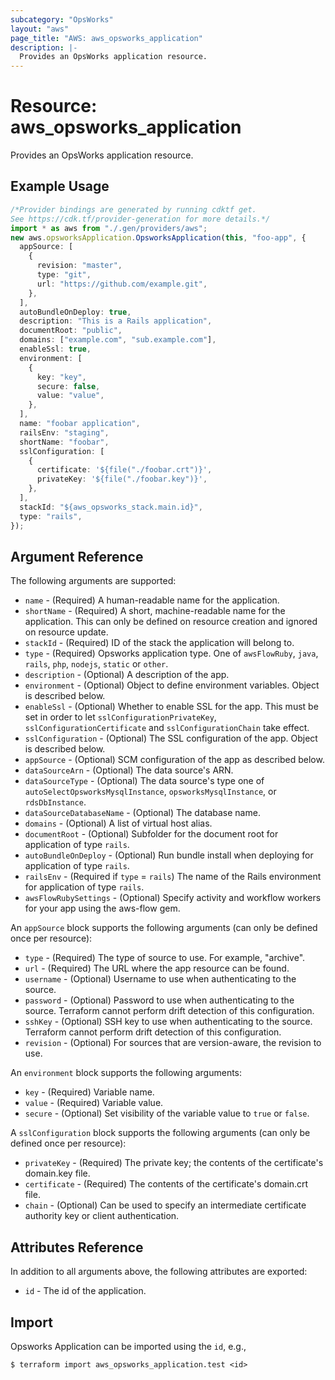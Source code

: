 ```yaml
---
subcategory: "OpsWorks"
layout: "aws"
page_title: "AWS: aws_opsworks_application"
description: |-
  Provides an OpsWorks application resource.
---
```


# Resource: aws\_opsworks\_application

Provides an OpsWorks application resource.

## Example Usage

```typescript
/*Provider bindings are generated by running cdktf get.
See https://cdk.tf/provider-generation for more details.*/
import * as aws from "./.gen/providers/aws";
new aws.opsworksApplication.OpsworksApplication(this, "foo-app", {
  appSource: [
    {
      revision: "master",
      type: "git",
      url: "https://github.com/example.git",
    },
  ],
  autoBundleOnDeploy: true,
  description: "This is a Rails application",
  documentRoot: "public",
  domains: ["example.com", "sub.example.com"],
  enableSsl: true,
  environment: [
    {
      key: "key",
      secure: false,
      value: "value",
    },
  ],
  name: "foobar application",
  railsEnv: "staging",
  shortName: "foobar",
  sslConfiguration: [
    {
      certificate: '${file("./foobar.crt")}',
      privateKey: '${file("./foobar.key")}',
    },
  ],
  stackId: "${aws_opsworks_stack.main.id}",
  type: "rails",
});

```

## Argument Reference

The following arguments are supported:

* `name` - (Required) A human-readable name for the application.
* `shortName` - (Required) A short, machine-readable name for the application. This can only be defined on resource creation and ignored on resource update.
* `stackId` - (Required) ID of the stack the application will belong to.
* `type` - (Required) Opsworks application type. One of `awsFlowRuby`, `java`, `rails`, `php`, `nodejs`, `static` or `other`.
* `description` - (Optional) A description of the app.
* `environment` - (Optional) Object to define environment variables.  Object is described below.
* `enableSsl` - (Optional) Whether to enable SSL for the app. This must be set in order to let `sslConfigurationPrivateKey`, `sslConfigurationCertificate` and `sslConfigurationChain` take effect.
* `sslConfiguration` - (Optional) The SSL configuration of the app. Object is described below.
* `appSource` - (Optional) SCM configuration of the app as described below.
* `dataSourceArn` - (Optional) The data source's ARN.
* `dataSourceType` - (Optional) The data source's type one of `autoSelectOpsworksMysqlInstance`, `opsworksMysqlInstance`, or `rdsDbInstance`.
* `dataSourceDatabaseName` - (Optional) The database name.
* `domains` -  (Optional) A list of virtual host alias.
* `documentRoot` - (Optional) Subfolder for the document root for application of type `rails`.
* `autoBundleOnDeploy` - (Optional) Run bundle install when deploying for application of type `rails`.
* `railsEnv` - (Required if `type` = `rails`) The name of the Rails environment for application of type `rails`.
* `awsFlowRubySettings` - (Optional) Specify activity and workflow workers for your app using the aws-flow gem.

An `appSource` block supports the following arguments (can only be defined once per resource):

* `type` - (Required) The type of source to use. For example, "archive".
* `url` - (Required) The URL where the app resource can be found.
* `username` - (Optional) Username to use when authenticating to the source.
* `password` - (Optional) Password to use when authenticating to the source. Terraform cannot perform drift detection of this configuration.
* `sshKey` - (Optional) SSH key to use when authenticating to the source. Terraform cannot perform drift detection of this configuration.
* `revision` - (Optional) For sources that are version-aware, the revision to use.

An `environment` block supports the following arguments:

* `key` - (Required) Variable name.
* `value` - (Required) Variable value.
* `secure` - (Optional) Set visibility of the variable value to `true` or `false`.

A `sslConfiguration` block supports the following arguments (can only be defined once per resource):

* `privateKey` - (Required) The private key; the contents of the certificate's domain.key file.
* `certificate` - (Required) The contents of the certificate's domain.crt file.
* `chain` - (Optional)  Can be used to specify an intermediate certificate authority key or client authentication.

## Attributes Reference

In addition to all arguments above, the following attributes are exported:

* `id` - The id of the application.

## Import

Opsworks Application can be imported using the `id`, e.g.,

```console
$ terraform import aws_opsworks_application.test <id>
```
